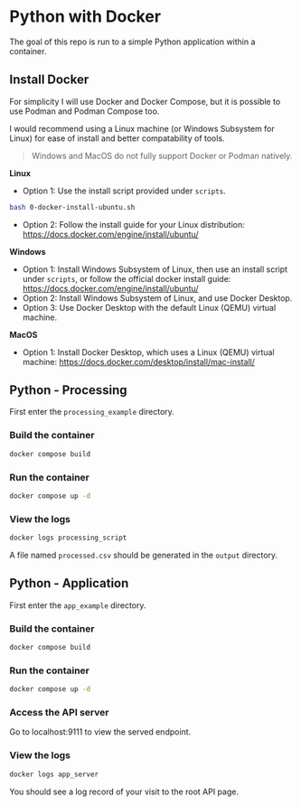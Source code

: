 # Python with Docker

The goal of this repo is run to a simple Python application within a container.

## Install Docker

For simplicity I will use Docker and Docker Compose, but it is possible to use Podman and Podman Compose too.

I would recommend using a Linux machine (or Windows Subsystem for Linux) for ease of install and better compatability of tools.

> Windows and MacOS do not fully support Docker or Podman natively.

**Linux**
- Option 1: Use the install script provided under `scripts`.
```bash
bash 0-docker-install-ubuntu.sh
```
- Option 2: Follow the install guide for your Linux distribution: https://docs.docker.com/engine/install/ubuntu/

**Windows**
- Option 1: Install Windows Subsystem of Linux, then use an install script under `scripts`, or follow the official docker install guide: https://docs.docker.com/engine/install/ubuntu/
- Option 2: Install Windows Subsystem of Linux, and use Docker Desktop.
- Option 3: Use Docker Desktop with the default Linux (QEMU) virtual machine.

**MacOS**
- Option 1: Install Docker Desktop, which uses a Linux (QEMU) virtual machine: https://docs.docker.com/desktop/install/mac-install/


## Python - Processing

First enter the `processing_example` directory.

### Build the container

```bash
docker compose build
```

### Run the container

```bash
docker compose up -d
```

### View the logs

```bash
docker logs processing_script
```

A file named `processed.csv` should be generated in the `output` directory.

## Python - Application

First enter the `app_example` directory.

### Build the container

```bash
docker compose build
```

### Run the container

```bash
docker compose up -d
```

### Access the API server

Go to localhost:9111 to view the served endpoint.

### View the logs

```bash
docker logs app_server
```

You should see a log record of your visit to the root API page.
